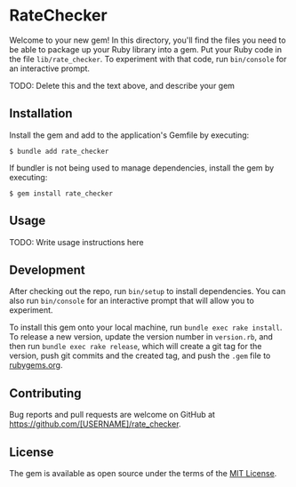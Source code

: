 # RateChecker

Welcome to your new gem! In this directory, you'll find the files you need to be able to package up your Ruby library into a gem. Put your Ruby code in the file `lib/rate_checker`. To experiment with that code, run `bin/console` for an interactive prompt.

TODO: Delete this and the text above, and describe your gem

## Installation

Install the gem and add to the application's Gemfile by executing:

    $ bundle add rate_checker

If bundler is not being used to manage dependencies, install the gem by executing:

    $ gem install rate_checker

## Usage

TODO: Write usage instructions here

## Development

After checking out the repo, run `bin/setup` to install dependencies. You can also run `bin/console` for an interactive prompt that will allow you to experiment.

To install this gem onto your local machine, run `bundle exec rake install`. To release a new version, update the version number in `version.rb`, and then run `bundle exec rake release`, which will create a git tag for the version, push git commits and the created tag, and push the `.gem` file to [rubygems.org](https://rubygems.org).

## Contributing

Bug reports and pull requests are welcome on GitHub at https://github.com/[USERNAME]/rate_checker.

## License

The gem is available as open source under the terms of the [MIT License](https://opensource.org/licenses/MIT).
